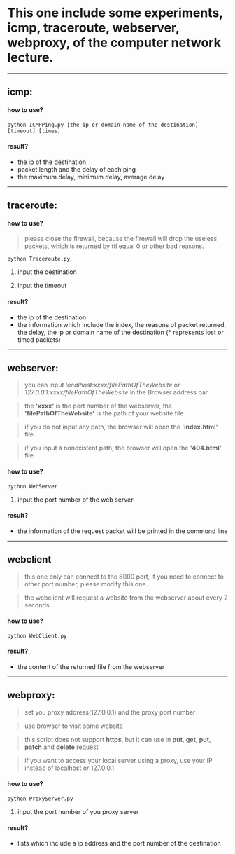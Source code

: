 # This one include some experiments, icmp, traceroute, webserver, webproxy, of the computer network lecture.

---  

## icmp:

#### how to use?

```
python ICMPPing.py [the ip or domain name of the destination] [timeout] [times]

```

#### result?

- the ip of the destination
- packet length and the delay of each ping
- the maximum delay, minimum delay, average delay

---  

## traceroute:

#### how to use?

> please close the firewall, because the firewall will drop the useless packets, which is returned by ttl equal 0 or other bad reasons.

```
python Traceroute.py
```

1. input the destination

2. input the timeout

#### result?

- the ip of the destination
- the information which include the index, the reasons of packet returned, the delay, the ip or domain name of the destination (* represents lost or timed packets)

---  

## webserver:

> you can input _localhost:xxxx/filePathOfTheWebsite_ or  _127.0.0.1:xxxx/filePathOfTheWebsite_  in the Browser address bar

> the __'xxxx'__ is the port number of the webserver, the __'filePathOfTheWebsite'__ is the path of your website file

> if you do not input any path, the browser will open the __'index.html'__ file.

> if you input a nonexistent path, the browser will open the __'404.html'__ file.

#### how to use?

```
python WebServer

```
1. input the port number of the web server

#### result?

- the information of the request packet will be printed in the commond line

---  

## webclient

> this one only can connect to the 8000 port, if you need to connect to other port number, please modify this one.

> the webclient will request a website from the webserver about every 2 seconds.

#### how to use?

```
python WebClient.py
```

#### result?

- the content of the returned file from the webserver

---  

## webproxy:

> set you proxy address(127.0.0.1) and the proxy port number

> use browser to visit some website

> this script does not support __https__, but it can use in __put__, __get__, __put__, __patch__ and __delete__ request

> if you want to access your local server using a proxy, use your IP instead of localhost or 127.0.0.1

#### how to use?

```
python ProxyServer.py
```

1. input the port number of you proxy server

#### result?

- lists which include a ip address and the port number of the destination

#### 

